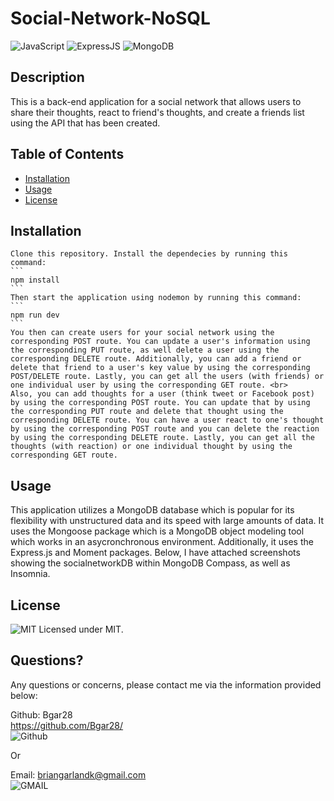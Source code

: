 # Social-Network-NoSQL
 ![JavaScript](https://img.shields.io/badge/JavaScript-323330?style=for-the-badge&logo=javascript&logoColor=F7DF1E)
 ![ExpressJS](https://img.shields.io/badge/Express.js-404D59?style=for-the-badge)
 ![MongoDB](https://img.shields.io/badge/MongoDB-4EA94B?style=for-the-badge&logo=mongodb&logoColor=white)
  
  ## Description 
  
  This is a back-end application for a social network that allows users to share their thoughts, react to friend's thoughts, and create a friends list using the API that has been created.  
  ## Table of Contents
  * [Installation](#installation)
  * [Usage](#usage)
  * [License](#license)
   
  ## Installation
    Clone this repository. Install the dependecies by running this command:
    ```
    npm install
    ```
    Then start the application using nodemon by running this command:
    ```
    npm run dev
    ```
    You then can create users for your social network using the corresponding POST route. You can update a user's information using the corresponding PUT route, as well delete a user using the corresponding DELETE route. Additionally, you can add a friend or delete that friend to a user's key value by using the corresponding POST/DELETE route. Lastly, you can get all the users (with friends) or one individual user by using the corresponding GET route. <br>
    Also, you can add thoughts for a user (think tweet or Facebook post) by using the corresponding POST route. You can update that by using the corresponding PUT route and delete that thought using the corresponding DELETE route. You can have a user react to one's thought by using the corresponding POST route and you can delete the reaction by using the corresponding DELETE route. Lastly, you can get all the thoughts (with reaction) or one individual thought by using the corresponding GET route.

  ## Usage

  This application utilizes a MongoDB database which is popular for its flexibility with unstructured data and its speed with large amounts of data. It uses the Mongoose package which is a MongoDB object modeling tool which works in an asycronchronous environment. Additionally, it uses the Express.js and Moment packages. Below, I have attached screenshots showing the socialnetworkDB within MongoDB Compass, as well as Insomnia.  <br>
 

  ## License
  ![MIT](https://img.shields.io/badge/License-MIT-yellow.svg) Licensed under MIT.

  

  ## Questions?

  Any questions or concerns, please contact me via the information provided below:

  Github: Bgar28 <br> https://github.com/Bgar28/ <br>
  ![Github](https://img.shields.io/badge/GitHub-100000?style=for-the-badge&logo=github&logoColor=white)

  Or

  Email: briangarlandk@gmail.com <br>
  ![GMAIL](https://img.shields.io/badge/Gmail-D14836?style=for-the-badge&logo=gmail&logoColor=white)